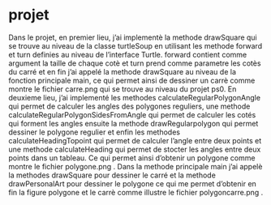 # projet
Dans le projet, en premier lieu, j’ai implementè la methode drawSquare qui se trouve au niveau de la classe turtleSoup en utilisant les methode forward et turn definies au niveau de l’interface Turtle. forward contient comme argument la taille de chaque cotè et turn prend comme parametre  les cotès du carré et en fin j’ai appelé la methode drawSquare au niveau de la fonction principale main, ce qui permet ainsi de dessiner un carrè comme montre le fichier carre.png qui se trouve au niveau du projet ps0.
En deuxieme lieu,  j’ai implementé les methodes calculateRegularPolygonAngle qui permet de calculer les angles des polygones reguliers, une methode calculateRegularPolygonSidesFromAngle qui permet de calculer les cotés qui forment les angles ensuite la methode drawRegularpolygon qui permet dessiner le polygone regulier et enfin les methodes calculateHeadingTopoint qui permet de calculer l’angle entre deux points  et une methode calculateHeading qui permet de stocter les angles entre deux points dans un tableau. Ce qui permet ainsi d’obtenir un polygone comme montre le fichier polygone.png .
Dans la methode principale main j’ai appelè la methodes drawSquare pour dessiner le carré et la methode drawPersonalArt pour dessiner le polygone ce qui me permet d’obtenir en fin la figure polygone et le carrè comme illustre le fichier polygoncarre.png .
